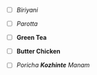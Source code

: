 - [ ] *Biriyani*
- [ ] _Parotta_

- [ ] **Green Tea**
- [ ] __Butter Chicken__

- [ ] _Poricha **Kozhinte** Manam_
